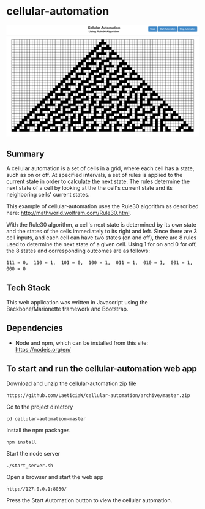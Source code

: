 # cellular-automation

![ScreenShot](img/cellular-automation.png)

## Summary
A cellular automation is a set of cells in a grid, where each cell has a state, such as on or off.  At  specified intervals,
a set of rules is applied to the current state in order to calculate the next state.  The rules determine the next state of a
cell by looking at the the cell's current state and its neighboring cells' current states.

This example of cellular-automation uses the Rule30 algorithm as described here: http://mathworld.wolfram.com/Rule30.html.

With the Rule30 algorithm, a cell's next state is determined by its own state and the states of the cells immediately to its
right and left.  Since there are 3 cell inputs, and each cell can have two states (on and off), there are 8 rules used to
determine the next state of a given cell.  Using 1 for on and 0 for off, the 8 states and corresponding outcomes are as follows: 
```shell
111 = 0,  110 = 1,  101 = 0,  100 = 1,  011 = 1,  010 = 1,  001 = 1,  000 = 0
```

## Tech Stack
This web application was written in Javascript using the Backbone/Marionette framework and Bootstrap.

## Dependencies
* Node and npm, which can be installed from this site: https://nodejs.org/en/

## To start and run the cellular-automation web app
Download and unzip the cellular-automation zip file
```shell
https://github.com/LaeticiaW/cellular-automation/archive/master.zip
```

Go to the project directory 
```shell
cd cellular-automation-master
```

Install the npm packages 
```shell
npm install
```

Start the node server 
```shell
./start_server.sh
```

Open a browser and start the web app
```shell
http://127.0.0.1:8080/
```

Press the Start Automation button to view the cellular automation.



